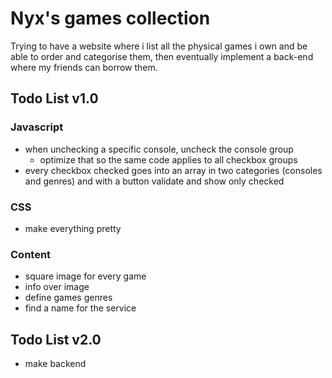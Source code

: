 # Nyx's games collection

Trying to have a website where i list all the physical games i own and be able to order and categorise them, then eventually implement a back-end where my friends can borrow them.

## Todo List v1.0

### Javascript

- when unchecking a specific console, uncheck the console group
    - optimize that so the same code applies to all checkbox groups
- every checkbox checked goes into an array in two categories (consoles and genres) and with a button validate and show only checked

### CSS

- make everything pretty

### Content

- square image for every game
- info over image
- define games genres
- find a name for the service

## Todo List v2.0

- make backend